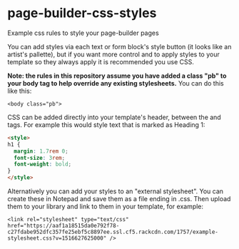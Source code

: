 # page-builder-css-styles
Example css rules to style your page-builder pages

You can add styles via each text or form block's style button (it looks like an artist's pallette), but if you want more control and to apply styles to your template so they always apply it is recommended you use CSS.

**Note: the rules in this repository assume you have added a class "pb" to your body tag to help override any existing stylesheets.** You can do this like this:

`<body class="pb">`

CSS can be added directly into your template's header, between the <head> and </head> tags. For example this would style text that is marked as Heading 1:

```html
<style>
h1 {
  margin: 1.7rem 0;
  font-size: 3rem;
  font-weight: bold;
}
</style>
```

Alternatively you can add your styles to an "external stylesheet". You can create these in Notepad and save them as a file ending in .css. Then upload them to your library and link to them in your template, for example:

`<link rel="stylesheet" type="text/css" href="https://aaf1a18515da0e792f78-c27fdabe952dfc357fe25ebf5c8897ee.ssl.cf5.rackcdn.com/1757/example-stylesheet.css?v=1516627625000" />`

